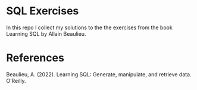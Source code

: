 # SQL Exercises
In this repo I collect my solutions to the the exercises from the book Learning SQL by Allain Beaulieu.

# References
Beaulieu, A. (2022). Learning SQL: Generate, manipulate, and retrieve data. O’Reilly. 
